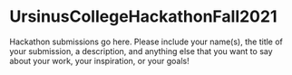# UrsinusCollegeHackathonFall2021
Hackathon submissions go here.
Please include your name(s), the title of your submission, a description, and anything else that you want to say about your work, your inspiration, or your goals!
